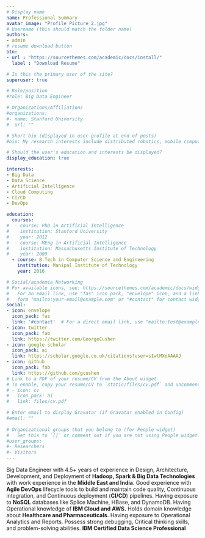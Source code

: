 ```yaml
---
# Display name
name: Professional Summary
avatar_image: "Profile_Picture_2.jpg"
# Username (this should match the folder name)
authors:
- admin
# resume download button
btn:
- url : "https://sourcethemes.com/academic/docs/install/"
  label : "Download Resume"

# Is this the primary user of the site?
superuser: true

# Role/position
#role: Big Data Engineer

# Organizations/Affiliations
#organizations:
#- name: Stanford University
#  url: ""

# Short bio (displayed in user profile at end of posts)
#bio: My research interests include distributed robotics, mobile computing and programmable matter.

# Should the user's education and interests be displayed?
display_education: true

interests:
- Big Data
- Data Science
- Artificial Intelligence
- Cloud Computing
- CI/CD
- DevOps

education:
  courses:
#  - course: PhD in Artificial Intelligence
#    institution: Stanford University
#    year: 2012
#  - course: MEng in Artificial Intelligence
#    institution: Massachusetts Institute of Technology
#    year: 2009
  - course: B.Tech in Computer Science and Engineering
    institution: Manipal Institute of Technology
    year: 2016

# Social/academia Networking
# For available icons, see: https://sourcethemes.com/academic/docs/widgets/#icons
#   For an email link, use "fas" icon pack, "envelope" icon, and a link in the
#   form "mailto:your-email@example.com" or "#contact" for contact widget.
social:
- icon: envelope
  icon_pack: fas
  link: '#contact'  # For a direct email link, use "mailto:test@example.org".
- icon: twitter
  icon_pack: fab
  link: https://twitter.com/GeorgeCushen
- icon: google-scholar
  icon_pack: ai
  link: https://scholar.google.co.uk/citations?user=sIwtMXoAAAAJ
- icon: github
  icon_pack: fab
  link: https://github.com/gcushen
# Link to a PDF of your resume/CV from the About widget.
# To enable, copy your resume/CV to `static/files/cv.pdf` and uncomment the lines below.  
# - icon: cv
#   icon_pack: ai
#   link: files/cv.pdf

# Enter email to display Gravatar (if Gravatar enabled in Config)
#email: ""
  
# Organizational groups that you belong to (for People widget)
#   Set this to `[]` or comment out if you are not using People widget.  
#user_groups:
#- Researchers
#- Visitors
---
```


Big Data Engineer with 4.5+ years of experience in Design, Architecture, Development, and Deployment of **Hadoop, Spark & Big Data Technologies** with work experience in the **Middle East and India**.
Good experience with **Agile DevOps** lifecycle tools to build and maintain code quality, Continuous integration, and Continuous deployment (**CI/CD**) pipelines.
Having exposure to **NoSQL** databases like Splice Machine, HBase, and DynamoDB.
Having Operational knowledge of **IBM Cloud and AWS.**
Holds domain knowledge about **Healthcare and Pharmaceuticals.**
Having exposure to Operational Analytics and Reports.
Possess strong debugging, Critical thinking skills, and problem-solving abilities.
**IBM Certified Data Science Professional**

<!-- ![reviews](../../img/certifacates.jpg) -->

<!-- It is a long established fact that a reader will be distracted by the readable content of a page when looking at its layout. The point of using Lorem Ipsum. The point of using Lorem Ipsum. distracted by the readable content of a page. -->
